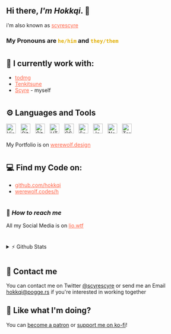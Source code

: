 ## Hi there, _I'm Hokkqi_. 👋

i'm also known as <a style="color:tomato;" href="https://twitter.com/scyrescyre">scyrescyre</a>

### My Pronouns are <code  style="color:#E2B007;">he/him</code> and <code style="color:#E2B007;">they/them</code>

#

## 💼 I currently work with:

- <a style="color:tomato; !important" href="https://github.com/todmg">todmg</a>
- <a style="color:tomato;" href="https://tenkitsune.com">Tenkitsune</a>
- <a style="color:tomato;" href="https://scy.re">Scyre</a> - myself

#

## ⚙ Languages and Tools

<!-- These image URLs are for Private Use, if too many people use them, Github might get Ratelimited -->
<img style="padding-right:10px;" width="26px" align="left" alt="Visual Studio Code" src="https://pogge.rs/i/vvj.png" />
<img style="padding-right:10px;" width="26px" align="left" alt="GitHub" src="https://pogge.rs/i/60g.png" />
<img style="padding-right:10px;" width="26px" align="left" alt="Git" src="https://pogge.rs/i/735.png" />
<img style="padding-right:10px;" width="26px" align="left" alt="HTML5" src="https://pogge.rs/i/1bi.png" />
<img style="padding-right:10px;" width="26px" align="left" alt="CSS3" src="https://pogge.rs/i/6kj.png" />
<img style="padding-right:10px;" width="26px" align="left" alt="Sass" src="https://pogge.rs/i/nab.png" />
<img style="padding-right:10px;" width="26px" align="left" alt="JavaScript" src="https://pogge.rs/i/idc.png" />
<img style="padding-right:10px;" width="26px" align="left" alt="Node.js" src="https://pogge.rs/i/f70.png" />
<img style="padding-right:10px;" width="26px" align="left" alt="Terminal" src="https://pogge.rs/i/aqq.png" />
<br>
<br>

My Portfolio is on <a style="color:tomato;" href="https://werewolf.design">werewolf.design</a>

#

## 💻 Find my Code on:

- <a style="color:tomato;" href="https://github.com/hokkqi">github.com/hokkqi</a>
- <a style="color:tomato;" href="https://werewolf.codes">werewolf.codes/h</a>

#

### 🔗 _How to reach me_

All my Social Media is on <a style="color:tomato;" href="https://lio.wtf">lio.wtf</a>

#

<details>

<summary>⚡ Github Stats</summary>

[![Top Langs](https://github-readme-stats.hokkqido.vercel.app/api/top-langs/?username=hokkqi&layout=compact)]()
[![Stats](https://github-readme-stats.hokkqido.vercel.app/api?username=hokkqi&show_icons=true)]()

</details>

#

## 📩 Contact me

You can contact me on Twitter [@scyrescyre] or send me an Email hokkqi@pogge.rs if you're interested in working together

## 💸 Like what I'm doing?

You can [become a patron] or [support me on ko-fi]!

<!-- You can also become a Github Sponsor! -->

[become a patron]: https://patreon.com/hokkqi
[support me on ko-fi]: https://ko-fi.com/hokkqi
[@scyrescyre]: https://twitter.com/scyrescyre
[werewolf.design]: https://werewolf.design
